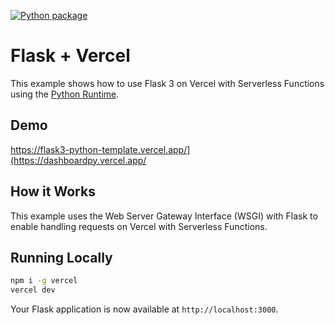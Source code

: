 [![Python package](https://github.com/jadfost/flask-python/actions/workflows/python-package.yml/badge.svg?event=push)](https://github.com/jadfost/flask-python/actions/workflows/python-package.yml)

# Flask + Vercel

This example shows how to use Flask 3 on Vercel with Serverless Functions using the [Python Runtime](https://vercel.com/docs/concepts/functions/serverless-functions/runtimes/python).

## Demo

https://flask3-python-template.vercel.app/](https://dashboardpy.vercel.app/

## How it Works

This example uses the Web Server Gateway Interface (WSGI) with Flask to enable handling requests on Vercel with Serverless Functions.

## Running Locally

```bash
npm i -g vercel
vercel dev
```

Your Flask application is now available at `http://localhost:3000`.

